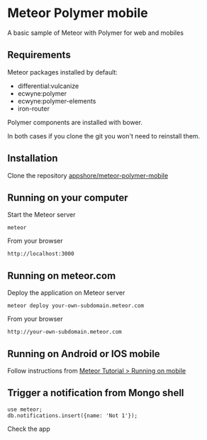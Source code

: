 # Meteor Polymer mobile
A basic sample of Meteor with Polymer for web and mobiles

## Requirements
Meteor packages installed by default: 
- differential:vulcanize
- ecwyne:polymer
- ecwyne:polymer-elements
- iron-router

Polymer components are installed with bower.

In both cases if you clone the git you won't need to reinstall them.

## Installation
Clone the repository [appshore/meteor-polymer-mobile](http://github.com/appshore/meteor-polymer-mobile)

## Running on your computer
Start the Meteor server
```
meteor
```
From your browser
```
http://localhost:3000
```

## Running on meteor.com
Deploy the application on Meteor server
```
meteor deploy your-own-subdomain.meteor.com
```
From your browser
```
http://your-own-subdomain.meteor.com
```

## Running on Android or IOS mobile
Follow instructions from [Meteor Tutorial > Running on mobile](https://www.meteor.com/try/7)

## Trigger a notification from Mongo shell
```
use meteor;
db.notifications.insert({name: 'Not 1'});
```
Check the app

